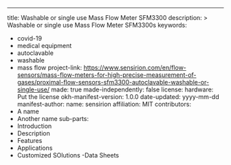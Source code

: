 ---
title: Washable or single use Mass Flow Meter SFM3300
description: > 
    Washable or single use Mass Flow Meter SFM3300s
keywords:
  - covid-19
  - medical equipment
  - autoclavable
  - washable
  - mass flow
project-link: https://www.sensirion.com/en/flow-sensors/mass-flow-meters-for-high-precise-measurement-of-gases/proximal-flow-sensors-sfm3300-autoclavable-washable-or-single-use/
made: true
made-independently: false
license:
  hardware: Put the license
okh-manifest-version: 1.0.0
date-updated: yyyy-mm-dd
manifest-author:
  name: sensirion
  affiliation: MIT
contributors:
  - A name
  - Another name
sub-parts:
  - Introduction
  - Description
  - Features
  - Applications
  - Customized SOlutions
  -Data Sheets
